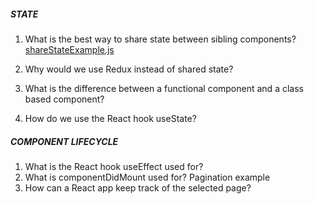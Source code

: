 ##### STATE
1. What is the best way to share state between sibling components?
[shareStateExample.js](state-questions/shareStateExample.js)

2. Why would we use Redux instead of shared state?



3. What is the difference between a functional component and a class based component?


4. How do we use the React hook useState?

##### COMPONENT LIFECYCLE
1. What is the React hook useEffect used for?
2. What is componentDidMount used for?
Pagination example
1. How can a React app keep track of the selected page?
